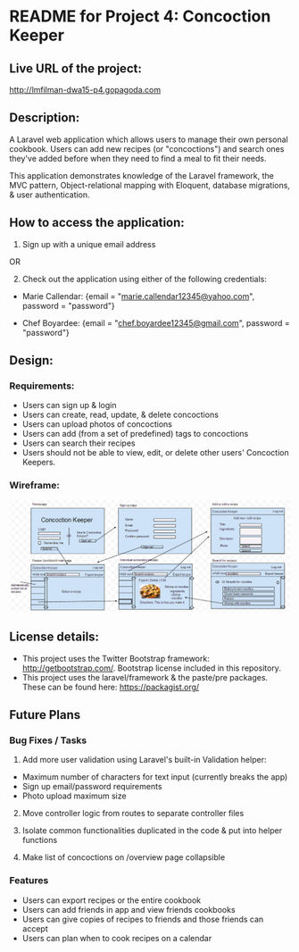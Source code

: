 # README for Project 4: Concoction Keeper
## Live URL of the project:
http://lmfilman-dwa15-p4.gopagoda.com
## Description:
A Laravel web application which allows users to manage their own personal cookbook.  Users can add new recipes (or "concoctions") and search ones they've added before when they need to find a meal to fit their needs.  

This application demonstrates knowledge of the Laravel framework, the MVC pattern, Object-relational mapping with Eloquent, database migrations, & user authentication.

## How to access the application:
1. Sign up with a unique email address

OR 

2. Check out the application using either of the following credentials:

* Marie Callendar: {email = "marie.callendar12345@yahoo.com", password = "password"}

* Chef Boyardee: {email = "chef.boyardee12345@gmail.com", password = "password"}

## Design:

### Requirements:

* Users can sign up & login
* Users can create, read, update, & delete concoctions
* Users can upload photos of concoctions
* Users can add (from a set of predefined) tags to concoctions
* Users can search their recipes
* Users should not be able to view, edit, or delete other users' Concoction Keepers.

### Wireframe:
![](https://github.com/lmfilman/dwa15-p4/blob/master/design_wireframe.png)

## License details:
* This project uses the Twitter Bootstrap framework: http://getbootstrap.com/.  Bootstrap license included in this repository.
* This project uses the laravel/framework & the paste/pre packages.  These can be found here: https://packagist.org/

## Future Plans
### Bug Fixes / Tasks
1. Add more user validation using Laravel's built-in Validation helper:

* Maximum number of characters for text input (currently breaks the app)
* Sign up email/password requirements
* Photo upload maximum size

2. Move controller logic from routes to separate controller files

3. Isolate common functionalities duplicated in the code & put into helper functions

4. Make list of concoctions on /overview page collapsible

### Features
* Users can export recipes or the entire cookbook
* Users can add friends in app and view friends cookbooks
* Users can give copies of recipes to friends and those friends can accept
* Users can plan when to cook recipes on a calendar

